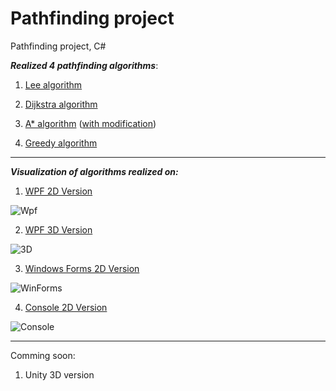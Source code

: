 # Pathfinding project
 Pathfinding project, C#
 
 **_Realized 4 pathfinding algorithms_**:
 
 1. [Lee algorithm](https://github.com/IliaGodlevsky/PathFinding/tree/master/PathFind/Plugins/Plugins.LeeAlgorithm)
 
 2. [Dijkstra algorithm](https://github.com/IliaGodlevsky/PathFinding/tree/master/PathFind/Plugins/Plugins.DijkstraALgorithm)
 
 3. [A* algorithm](https://github.com/IliaGodlevsky/PathFinding/tree/master/PathFind/Plugins/Plugins.AStarAlgorithm) ([with modification](https://github.com/IliaGodlevsky/PathFinding/tree/master/PathFind/Plugins/Plugins.AStarModified))
  
 4. [Greedy algorithm](https://github.com/IliaGodlevsky/PathFinding/blob/master/PathFind/Algorithm/Algorithms/DepthFirstAlgorithm.cs)
 
 ***
 
 **_Visualization of algorithms realized on:_**
  
 1. [WPF 2D Version](https://github.com/IliaGodlevsky/PathFinding/tree/master/PathFind/Apps/WPFVersion)
 
 ![Wpf](https://github.com/IliaGodlevsky/PathFinding/blob/master/PathFind/img/Wpf.jpg)

 2. [WPF 3D Version](https://github.com/IliaGodlevsky/PathFinding/tree/master/PathFind/Apps/WPFVersion3D)
 
 ![3D](https://github.com/IliaGodlevsky/PathFinding/blob/master/PathFind/img/Wpf3D.jpg)
 
 3. [Windows Forms 2D Version](https://github.com/IliaGodlevsky/PathFinding/tree/master/PathFind/Apps/WindowsFormsVersion)
 
 ![WinForms](https://github.com/IliaGodlevsky/PathFinding/blob/master/PathFind/img/WinFormsVersion.jpg)
 
 4. [Console 2D Version](https://github.com/IliaGodlevsky/PathFinding/tree/master/PathFind/Apps/ConsoleVersion)
 
 ![Console](https://github.com/IliaGodlevsky/PathFinding/blob/master/PathFind/img/ConsoleVersion.jpg)

 
 ***
 
 Comming soon: 
  
 1. Unity 3D version
